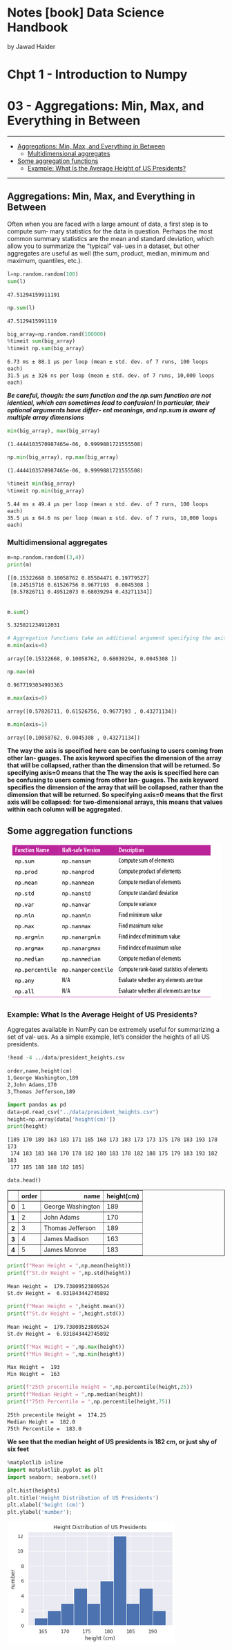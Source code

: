 Notes [book] Data Science Handbook
================
by Jawad Haider
# **Chpt 1 - Introduction to Numpy**

# 03 - Aggregations: Min, Max, and Everything in Between

------------------------------------------------------------------------

- <a href="#aggregations-min-max-and-everything-in-between"
  id="toc-aggregations-min-max-and-everything-in-between">Aggregations:
  Min, Max, and Everything in Between</a>
  - <a href="#multidimensional-aggregates"
    id="toc-multidimensional-aggregates">Multidimensional aggregates</a>
- <a href="#some-aggregation-functions"
  id="toc-some-aggregation-functions">Some aggregation functions</a>
  - <a href="#example-what-is-the-average-height-of-us-presidents"
    id="toc-example-what-is-the-average-height-of-us-presidents">Example:
    What Is the Average Height of US Presidents?</a>

------------------------------------------------------------------------

## Aggregations: Min, Max, and Everything in Between

Often when you are faced with a large amount of data, a first step is to
compute sum‐ mary statistics for the data in question. Perhaps the most
common summary statistics are the mean and standard deviation, which
allow you to summarize the “typical” val‐ ues in a dataset, but other
aggregates are useful as well (the sum, product, median, minimum and
maximum, quantiles, etc.).

``` python
l=np.random.random(100)
sum(l)
```

    47.51294159911191

``` python
np.sum(l)
```

    47.5129415991119

``` python
big_array=np.random.rand(100000)
%timeit sum(big_array)
%timeit np.sum(big_array)
```

    6.73 ms ± 88.1 µs per loop (mean ± std. dev. of 7 runs, 100 loops each)
    31.5 µs ± 326 ns per loop (mean ± std. dev. of 7 runs, 10,000 loops each)

***Be careful, though: the sum function and the np.sum function are not
identical, which can sometimes lead to confusion! In particular, their
optional arguments have differ‐ ent meanings, and np.sum is aware of
multiple array dimensions***

``` python
min(big_array), max(big_array)
```

    (1.4444103570987465e-06, 0.9999881721555508)

``` python
np.min(big_array), np.max(big_array)
```

    (1.4444103570987465e-06, 0.9999881721555508)

``` python
%timeit min(big_array)
%timeit np.min(big_array)
```

    5.44 ms ± 49.4 µs per loop (mean ± std. dev. of 7 runs, 100 loops each)
    35.5 µs ± 64.6 ns per loop (mean ± std. dev. of 7 runs, 10,000 loops each)

### Multidimensional aggregates

``` python
m=np.random.random((3,4))
print(m)
```

    [[0.15322668 0.10058762 0.85504471 0.19779527]
     [0.24515716 0.61526756 0.9677193  0.0045308 ]
     [0.57826711 0.49512073 0.68039294 0.43271134]]

``` python

m.sum()
```

    5.325821234912031

``` python
# Aggregation functions take an additional argument specifying the axis along which the aggregate is computed.
m.min(axis=0)
```

    array([0.15322668, 0.10058762, 0.68039294, 0.0045308 ])

``` python
np.max(m)
```

    0.9677193034993363

``` python
m.max(axis=0)
```

    array([0.57826711, 0.61526756, 0.9677193 , 0.43271134])

``` python
m.min(axis=1)
```

    array([0.10058762, 0.0045308 , 0.43271134])

**The way the axis is specified here can be confusing to users coming
from other lan‐ guages. The axis keyword specifies the dimension of the
array that will be collapsed, rather than the dimension that will be
returned. So specifying axis=0 means that the The way the axis is
specified here can be confusing to users coming from other lan‐ guages.
The axis keyword specifies the dimension of the array that will be
collapsed, rather than the dimension that will be returned. So
specifying axis=0 means that the first axis will be collapsed: for
two-dimensional arrays, this means that values within each column will
be aggregated.**

## Some aggregation functions

![](3.png)

### Example: What Is the Average Height of US Presidents?

Aggregates available in NumPy can be extremely useful for summarizing a
set of val‐ ues. As a simple example, let’s consider the heights of all
US presidents.

``` python
!head -4 ../data/president_heights.csv
```

    order,name,height(cm)
    1,George Washington,189
    2,John Adams,170
    3,Thomas Jefferson,189

``` python
import pandas as pd
data=pd.read_csv("../data/president_heights.csv")
height=np.array(data['height(cm)'])
print(height)
```

    [189 170 189 163 183 171 185 168 173 183 173 173 175 178 183 193 178 173
     174 183 183 168 170 178 182 180 183 178 182 188 175 179 183 193 182 183
     177 185 188 188 182 185]

``` python
data.head()
```

<div>
<style scoped>
    .dataframe tbody tr th:only-of-type {
        vertical-align: middle;
    }

    .dataframe tbody tr th {
        vertical-align: top;
    }

    .dataframe thead th {
        text-align: right;
    }
</style>
<table border="1" class="dataframe">
  <thead>
    <tr style="text-align: right;">
      <th></th>
      <th>order</th>
      <th>name</th>
      <th>height(cm)</th>
    </tr>
  </thead>
  <tbody>
    <tr>
      <th>0</th>
      <td>1</td>
      <td>George Washington</td>
      <td>189</td>
    </tr>
    <tr>
      <th>1</th>
      <td>2</td>
      <td>John Adams</td>
      <td>170</td>
    </tr>
    <tr>
      <th>2</th>
      <td>3</td>
      <td>Thomas Jefferson</td>
      <td>189</td>
    </tr>
    <tr>
      <th>3</th>
      <td>4</td>
      <td>James Madison</td>
      <td>163</td>
    </tr>
    <tr>
      <th>4</th>
      <td>5</td>
      <td>James Monroe</td>
      <td>183</td>
    </tr>
  </tbody>
</table>
</div>

``` python
print(f"Mean Height = ",np.mean(height))
print(f"St.dv Height = ",np.std(height))
```

    Mean Height =  179.73809523809524
    St.dv Height =  6.931843442745892

``` python
print(f"Mean Height = ",height.mean())
print(f"St.dv Height = ",height.std())
```

    Mean Height =  179.73809523809524
    St.dv Height =  6.931843442745892

``` python
print(f"Max Height = ",np.max(height))
print(f"Min Height = ",np.min(height))
```

    Max Height =  193
    Min Height =  163

``` python
print(f"25th precentile Height = ",np.percentile(height,25))
print(f"Median Height = ",np.median(height))
print(f"75th Percentile = ",np.percentile(height,75))
```

    25th precentile Height =  174.25
    Median Height =  182.0
    75th Percentile =  183.0

**We see that the median height of US presidents is 182 cm, or just shy
of six feet**

``` python
%matplotlib inline
import matplotlib.pyplot as plt
import seaborn; seaborn.set()
```

``` python
plt.hist(heights)
plt.title('Height Distribution of US Presidents')
plt.xlabel('height (cm)')
plt.ylabel('number');
```

![](03_Aggregation%20Min%20Max_files/figure-gfm/cell-23-output-1.png)

